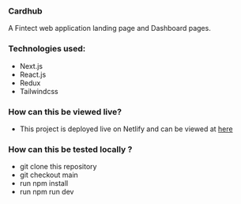### Cardhub

A Fintect web application landing page and Dashboard pages.

### Technologies used: 
* Next.js
* React.js
* Redux
* Tailwindcss

### How can this be viewed live?
* This project is deployed live on Netlify and can be viewed at [here]()


### How can this be tested locally ?
* git clone this repository
* git checkout main
* run npm install
* run npm run dev


